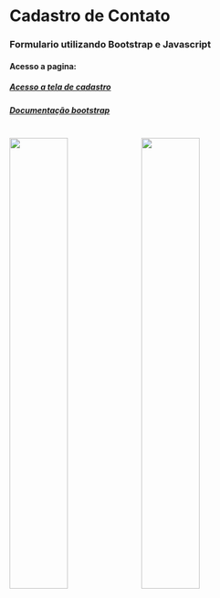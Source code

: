 # Cadastro de Contato

### Formulario utilizando Bootstrap e Javascript

#### Acesso a pagina: 
##### <a href="https://jeanmoissa.github.io/javascript_cadastro_contato/">Acesso a tela de cadastro</a>
##### <a href="https://getbootstrap.com/docs/4.1/components/forms/">Documentação bootstrap</a>

<div>
</br>
<img src="https://github.com/jeanmoissa/programming_projects_exercises/blob/main/EX3/print3.PNG" width="45%">
<img src="https://github.com/jeanmoissa/programming_projects_exercises/blob/main/EX3/print4.PNG" width="45%" margin-top="5px">
</div>
